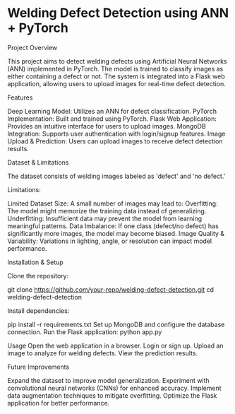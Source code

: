 # Welding Defect Detection using ANN + PyTorch

Project Overview

This project aims to detect welding defects using Artificial Neural Networks (ANN) implemented in PyTorch. The model is trained to classify images as either containing a defect or not. The system is integrated into a Flask web application, allowing users to upload images for real-time defect detection.

Features

Deep Learning Model: Utilizes an ANN for defect classification.
PyTorch Implementation: Built and trained using PyTorch.
Flask Web Application: Provides an intuitive interface for users to upload images.
MongoDB Integration: Supports user authentication with login/signup features.
Image Upload & Prediction: Users can upload images to receive defect detection results.

Dataset & Limitations

The dataset consists of welding images labeled as 'defect' and 'no defect.'

Limitations:

Limited Dataset Size: A small number of images may lead to:
Overfitting: The model might memorize the training data instead of generalizing.
Underfitting: Insufficient data may prevent the model from learning meaningful patterns.
Data Imbalance: If one class (defect/no defect) has significantly more images, the model may become biased.
Image Quality & Variability: Variations in lighting, angle, or resolution can impact model performance.

Installation & Setup

Clone the repository:

git clone https://github.com/your-repo/welding-defect-detection.git
cd welding-defect-detection

Install dependencies:

pip install -r requirements.txt
Set up MongoDB and configure the database connection.
Run the Flask application:
python app.py

Usage
Open the web application in a browser.
Login or sign up.
Upload an image to analyze for welding defects.
View the prediction results.

Future Improvements

Expand the dataset to improve model generalization.
Experiment with convolutional neural networks (CNNs) for enhanced accuracy.
Implement data augmentation techniques to mitigate overfitting.
Optimize the Flask application for better performance.

